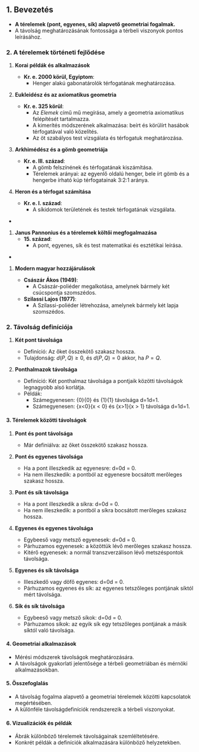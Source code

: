 ## 1. Bevezetés

- **A térelemek (pont, egyenes, sík) alapvető geometriai fogalmak.**
- A távolság meghatározásának fontossága a térbeli viszonyok pontos leírásához.
### 2. A térelemek történeti fejlődése
1. **Korai példák és alkalmazások**
    - **Kr. e. 2000 körül, Egyiptom**:
        - Henger alakú gabonatárolók térfogatának meghatározása.
    
1. **Eukleidész és az axiomatikus geometria**
    - **Kr. e. 325 körül**:
        - Az _Elemek_ című mű megírása, amely a geometria axiomatikus felépítését tartalmazza.
        - A kimerítés módszerének alkalmazása: beírt és körülírt hasábok térfogatával való közelítés.
        - Az öt szabályos test vizsgálata és térfogatuk meghatározása.
        
1. **Arkhimédész és a gömb geometriája**
    - **Kr. e. III. század**:
        - A gömb felszínének és térfogatának kiszámítása.
        - Térelemek arányai: az egyenlő oldalú henger, bele írt gömb és a hengerbe írható kúp térfogatainak 3:2:1 aránya.
    
1. **Heron és a térfogat számítása**
    - **Kr. e. I. század**:
        - A síkidomok területének és testek térfogatának vizsgálata.
- 
1. **Janus Pannonius és a térelemek költői megfogalmazása**
    - **15. század**:
        - A pont, egyenes, sík és test matematikai és esztétikai leírása.
- 
1. **Modern magyar hozzájárulások**
    
    - **Császár Ákos (1949)**:
        - A Császár-poliéder megalkotása, amelynek bármely két csúcspontja szomszédos.
    - **Szilassi Lajos (1977)**:
        - A Szilassi-poliéder létrehozása, amelynek bármely két lapja szomszédos.

### 2. Távolság definíciója

1. **Két pont távolsága**
    - Definíció: Az őket összekötő szakasz hossza.
    - Tulajdonság: $d(P, Q) \geq 0$, és $d(P,Q)=0$ akkor, ha $P = Q$.
1. **Ponthalmazok távolsága**
    
    - Definíció: Két ponthalmaz távolsága a pontjaik közötti távolságok legnagyobb alsó korlátja.
    - Példák:
        - Számegyenesen: {0}\{0\} és {1}\{1\} távolsága d=1d=1.
        - Számegyenesen: {x<0}\{x < 0\} és {x>1}\{x > 1\} távolsága d=1d=1.

#### 3. **Térelemek közötti távolságok**

1. **Pont és pont távolsága**
    
    - Már definiálva: az őket összekötő szakasz hossza.
2. **Pont és egyenes távolsága**
    
    - Ha a pont illeszkedik az egyenesre: d=0d = 0.
    - Ha nem illeszkedik: a pontból az egyenesre bocsátott merőleges szakasz hossza.
3. **Pont és sík távolsága**
    
    - Ha a pont illeszkedik a síkra: d=0d = 0.
    - Ha nem illeszkedik: a pontból a síkra bocsátott merőleges szakasz hossza.
4. **Egyenes és egyenes távolsága**
    
    - Egybeeső vagy metsző egyenesek: d=0d = 0.
    - Párhuzamos egyenesek: a közöttük lévő merőleges szakasz hossza.
    - Kitérő egyenesek: a normál transzverzálison lévő metszéspontok távolsága.
5. **Egyenes és sík távolsága**
    
    - Illeszkedő vagy döfő egyenes: d=0d = 0.
    - Párhuzamos egyenes és sík: az egyenes tetszőleges pontjának síktól mért távolsága.
6. **Sík és sík távolsága**
    
    - Egybeeső vagy metsző síkok: d=0d = 0.
    - Párhuzamos síkok: az egyik sík egy tetszőleges pontjának a másik síktól való távolsága.

#### 4. **Geometriai alkalmazások**

- Mérési módszerek távolságok meghatározására.
- A távolságok gyakorlati jelentősége a térbeli geometriában és mérnöki alkalmazásokban.

#### 5. **Összefoglalás**

- A távolság fogalma alapvető a geometriai térelemek közötti kapcsolatok megértésében.
- A különféle távolságdefiníciók rendszerezik a térbeli viszonyokat.

#### 6. **Vizualizációk és példák**

- Ábrák különböző térelemek távolságainak szemléltetésére.
- Konkrét példák a definíciók alkalmazására különböző helyzetekben.